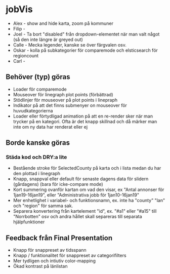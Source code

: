 # jobVis

* Alex - show and hide karta, zoom på kommuner
* Filip - 
* Joel - Ta bort "disabled" från dropdown-elementet när man valt något (så den inte längre är greyed out)
* Calle - Mecka legender, kanske se över färgvalen osv.
* Oskar - kolla på subkategorier för comparemode och elsticsearch för regioncount
* Carl - 

## Behöver (typ) göras
* Loader för comparemode
* Mouseover för linegraph plot points (förbättrad)
* Stödlinjer för mouseover på plot points i linepraph
* Indikator på att det finns submenyer on mouseover för huvudkategorierna
* Loader eller förtydligad animation på att en re-render sker när man trycker på en kategori. Ofta är det knapp skillnad och då märker man inte om ny data har renderat eller ej

## Borde kanske göras
### Städa kod och DRY:a lite
* Bestående stroke för SelectedCounty på karta och i lista medan du har den plottad i linegraph
* Knapp, snappval eller default för senaste dagens data för slidern (gårdagens) (bara för icke-compare mode)
* Kort summering ovanför kartan om vad den visar, ex "Antal annonser för 1jan19-16jan19", eller "Administrativa jobb för 1jan10-16jan19"
* Mer enhetlighet i variabel- och funktionsnamn, ex. inte ha "county" "lan" och "region" för samma sak.
* Separera konvertering från kartelement "id", ex. "#a1" eller "#a15" till "Norrbotten" osv och andra hållet skall separeras till separata hjälpfunktioner

## Feedback från Final Presentation
* Knapp för snappreset av tidsspann
* Knapp / funktionalitet för snappreset av categorifilters
* Mer tydligen och intiutiv color-mapping
* Ökad kontrast på länlistan
